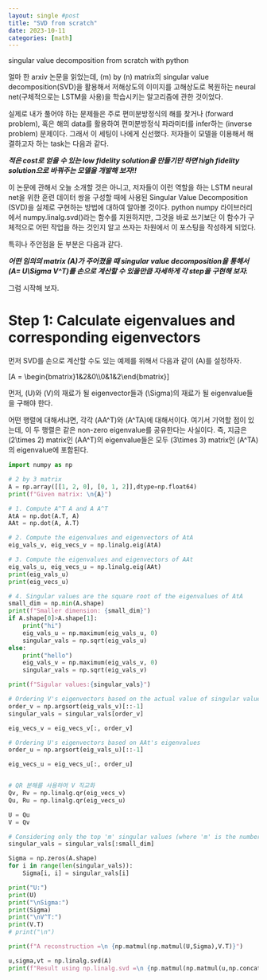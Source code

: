 ```yaml
---
layout: single #post
title: "SVD from scratch"
date: 2023-10-11
categories: [math]
---
```


singular value decomposition from scratch with python

얼마 한 arxiv 논문을 읽었는데, \(m\) by \(n\) matrix의 singular value decomposition$($SVD$)$을 활용해서 
저해상도의 이미지를 고해상도로 복원하는 neural net$($구체적으로는 LSTM을 사용$)$을 학습시키는 알고리즘에 관한 것이었다.

실제로 내가 풀어야 하는 문제들은 주로 편미분방정식의 해를 찾거나 $($forward problem$)$, 혹은 해의 data를 활용하여 편미분방정식 파라미터를 infer하는 $($inverse problem$)$ 문제이다.
그래서 이 세팅이 나에게 신선했다. 저자들이 모델을 이용해서 해결하고자 하는 task는 다음과 같다. 

***적은 cost로 얻을 수 있는 low fidelity solution을 만들기만 하면 high fidelity solution으로 바꿔주는 모델을 개발해 보자!!***

이 논문에 관해서 오늘 소개할 것은 아니고, 저자들이 이런 역할을 하는 LSTM neural net을 위한 훈련 데이터 쌍을 구성할 때에 사용된 Singular Value Decomposition $($SVD$)$을 실제로 구현하는 방법에 대하여 알아볼 것이다. python numpy 라이브러리에서 numpy.linalg.svd()라는 함수를 지원하지만, 그것을 바로 쓰기보단 이 함수가 구체적으로 어떤 작업을 하는 것인지 알고 쓰자는 차원에서 이 포스팅을 작성하게 되었다.

특히나 주안점을 둔 부분은 다음과 같다. 

***어떤 임의의 matrix \(A\)가 주어졌을 때 singular value decomposition을 통해서 \(A= U\Sigma V^T\)를 손으로 계산할 수 있을만큼 자세하게 각 step을 구현해 보자.***

그럼 시작해 보자.

# Step 1: Calculate eigenvalues and corresponding eigenvectors
먼저 SVD를 손으로 계산할 수도 있는 예제를 위해서 다음과 같이 \(A\)를 설정하자.

\[A = \begin{bmatrix}1&2&0\\\\0&1&2\end{bmatrix}\]

먼저, \(U\)와 \(V\)의 재료가 될 eigenvector들과 \(\Sigma\)의 재료가 될 eigenvalue들을 구해야 한다. 

어떤 행렬에 대해서냐면, 각각 \(AA^T\)와 \(A^TA\)에 대해서이다. 여기서 기억할 점이 있는데, 이 두 행렬은 같은 non-zero eigenvalue를 공유한다는 사실이다. 즉, 지금은 \(2\times 2\) matrix인 \(AA^T\)의 eigenvalue들은 모두 \(3\times 3\) matrix인 \(A^TA\)의 eigenvalue에 포함된다.

```python
import numpy as np

# 2 by 3 matrix
A = np.array([[1, 2, 0], [0, 1, 2]],dtype=np.float64)
print(f"Given matrix: \n{A}")

# 1. Compute A^T A and A A^T
AtA = np.dot(A.T, A)
AAt = np.dot(A, A.T)

# 2. Compute the eigenvalues and eigenvectors of AtA
eig_vals_v, eig_vecs_v = np.linalg.eig(AtA)

# 3. Compute the eigenvalues and eigenvectors of AAt
eig_vals_u, eig_vecs_u = np.linalg.eig(AAt)
print(eig_vals_u)
print(eig_vecs_u)

# 4. Singular values are the square root of the eigenvalues of AtA
small_dim = np.min(A.shape)
print(f"Smaller dimension: {small_dim}")
if A.shape[0]>A.shape[1]:
    print("hi")
    eig_vals_u = np.maximum(eig_vals_u, 0)
    singular_vals = np.sqrt(eig_vals_u)
else:
    print("hello")
    eig_vals_v = np.maximum(eig_vals_v, 0)
    singular_vals = np.sqrt(eig_vals_v)

print(f"Sigular values:{singular_vals}")

# Ordering V's eigenvectors based on the actual value of singular values
order_v = np.argsort(eig_vals_v)[::-1]
singular_vals = singular_vals[order_v]

eig_vecs_v = eig_vecs_v[:, order_v]

# Ordering U's eigenvectors based on AAt's eigenvalues
order_u = np.argsort(eig_vals_u)[::-1]

eig_vecs_u = eig_vecs_u[:, order_u]


# QR 분해를 사용하여 V 직교화
Qv, Rv = np.linalg.qr(eig_vecs_v)
Qu, Ru = np.linalg.qr(eig_vecs_u)

U = Qu
V = Qv

# Considering only the top 'm' singular values (where 'm' is the number of rows in A)
singular_vals = singular_vals[:small_dim]

Sigma = np.zeros(A.shape)
for i in range(len(singular_vals)):
    Sigma[i, i] = singular_vals[i]

print("U:")
print(U)
print("\nSigma:")
print(Sigma)
print("\nV^T:")
print(V.T)
# print("\n")

print(f"A reconstruction =\n {np.matmul(np.matmul(U,Sigma),V.T)}")

u,sigma,vt = np.linalg.svd(A)
print(f"Result using np.linalg.svd =\n {np.matmul(np.matmul(u,np.concatenate([np.diag(sigma),np.zeros((2,1))],axis=1)),vt)}")
```
